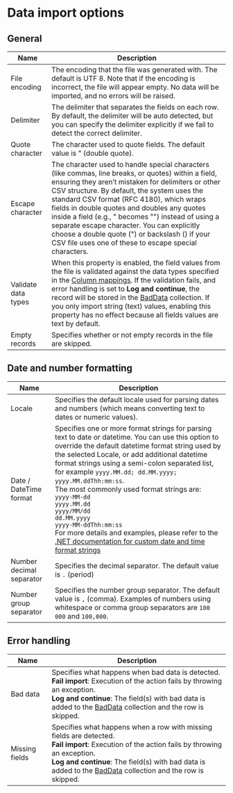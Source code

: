 # Data import options

## General

| Name                  | Description                                                          |
|-----------------------|----------------------------------------------------------------------|
| File encoding         | The encoding that the file was generated with. The default is UTF 8. Note that if the encoding is incorrect, the file will appear empty. No data will be imported, and no errors will be raised.  |
| Delimiter             | The delimiter that separates the fields on each row. By default, the delimiter will be auto detected, but you can specify the delimiter explicitly if we fail to detect the correct delimiter.  |
| Quote character       | The character used to quote fields. The default value is " (double quote).   |
| Escape character      | The character used to handle special characters (like commas, line breaks, or quotes) within a field, ensuring they aren’t mistaken for delimiters or other CSV structure. By default, the system uses the standard CSV format (RFC 4180), which wraps fields in double quotes and doubles any quotes inside a field (e.g., " becomes "") instead of using a separate escape character. You can explicitly choose a double quote (") or backslash (\) if your CSV file uses one of these to escape special characters. |
| Validate data types   | When this property is enabled, the field values from the file is validated against the data types specified in the [Column mappings](column-mapping.md). If the validation fails, and error handling is set to **Log and continue**, the record will be stored in the [BadData](../bad-data.md) collection. If you only import string (text) values, enabling this property has no effect because all fields values are text by default. |
| Empty records         | Specifies whether or not empty records in the file are skipped.      |

## Date and number formatting
| Name                  | Description                                                          |
|-----------------------|----------------------------------------------------------------------|
| Locale                | Specifies the default locale used for parsing dates and numbers (which means converting text to dates or numeric values). |
| Date / DateTime format | Specifies one or more format strings for parsing text to date or datetime. You can use this option to override the default datetime format string used by the selected Locale, or add additional datetime format strings using a semi-colon separated list, for example `yyyy.MM.dd; dd.MM.yyyy; yyyy.MM.ddThh:mm:ss`. <br/> The most commonly used format strings are: <br/> `yyyy-MM-dd`<br/>`yyyy.MM.dd`<br/> `yyyy/MM/dd` <br/> `dd.MM.yyyy`<br/>`yyyy-MM-ddThh:mm:ss` <br/>For more details and examples, please refer to the [.NET documentation for custom date and time format strings](https://learn.microsoft.com/en-us/dotnet/standard/base-types/custom-date-and-time-format-strings)  |
| Number decimal separator | Specifies the decimal separator. The default value is `.` (period) |
| Number group separator   | Specifies the number group separator. The default value is `,` (comma). Examples of numbers using whitespace or comma group separators are `100 000` and `100,000`.  |

## Error handling

| Name                  | Description                                             |
|-----------------------|---------------------------------------------------------|
| Bad data              | Specifies what happens when bad data is detected. <br/> **Fail import**: Execution of the action fails by throwing an exception. <br/>  **Log and continue**: The field(s) with bad data is added to the [BadData](../bad-data.md) collection and the row is skipped.  |
| Missing fields        | Specifies what happens when a row with missing fields are detected. <br/> **Fail import**: Execution of the action fails by throwing an exception. <br/>  **Log and continue**: The field(s) with bad data is added to the [BadData](../bad-data.md) collection and the row is skipped.  |